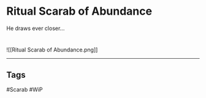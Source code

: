 # Ritual Scarab of Abundance
He draws ever closer...

#
![[Ritual Scarab of Abundance.png]]

---
## Tags
#Scarab
#WiP 